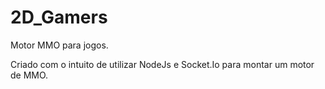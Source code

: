 # 2D_Gamers
Motor MMO para jogos.

Criado com o intuito de utilizar NodeJs e Socket.Io para montar um motor de MMO.
